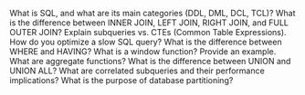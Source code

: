 What is SQL, and what are its main categories (DDL, DML, DCL, TCL)?
What is the difference between INNER JOIN, LEFT JOIN, RIGHT JOIN, and FULL OUTER JOIN?
Explain subqueries vs. CTEs (Common Table Expressions).
How do you optimize a slow SQL query?
What is the difference between WHERE and HAVING?
What is a window function? Provide an example.
What are aggregate functions?
What is the difference between UNION and UNION ALL?
What are correlated subqueries and their performance implications?
What is the purpose of database partitioning?
